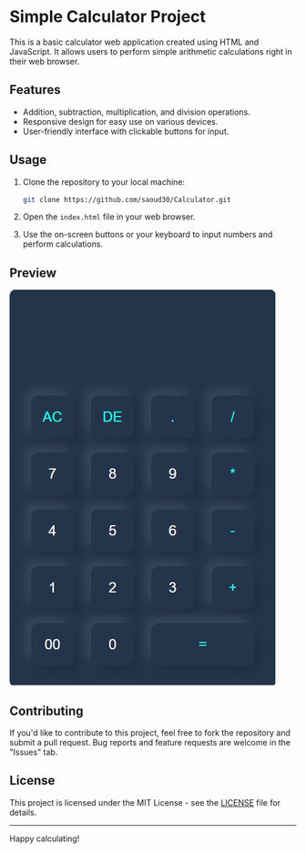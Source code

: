 # Simple Calculator Project

This is a basic calculator web application created using HTML and JavaScript. It allows users to perform simple arithmetic calculations right in their web browser.

## Features

- Addition, subtraction, multiplication, and division operations.
- Responsive design for easy use on various devices.
- User-friendly interface with clickable buttons for input.

## Usage

1. Clone the repository to your local machine:

    ```bash
    git clone https://github.com/saoud30/Calculator.git
    ```

2. Open the `index.html` file in your web browser.

3. Use the on-screen buttons or your keyboard to input numbers and perform calculations.

## Preview

![Calculator Preview](screenshot.jpg)

## Contributing

If you'd like to contribute to this project, feel free to fork the repository and submit a pull request. Bug reports and feature requests are welcome in the "Issues" tab.

## License

This project is licensed under the MIT License - see the [LICENSE](LICENSE) file for details.

---

Happy calculating!
